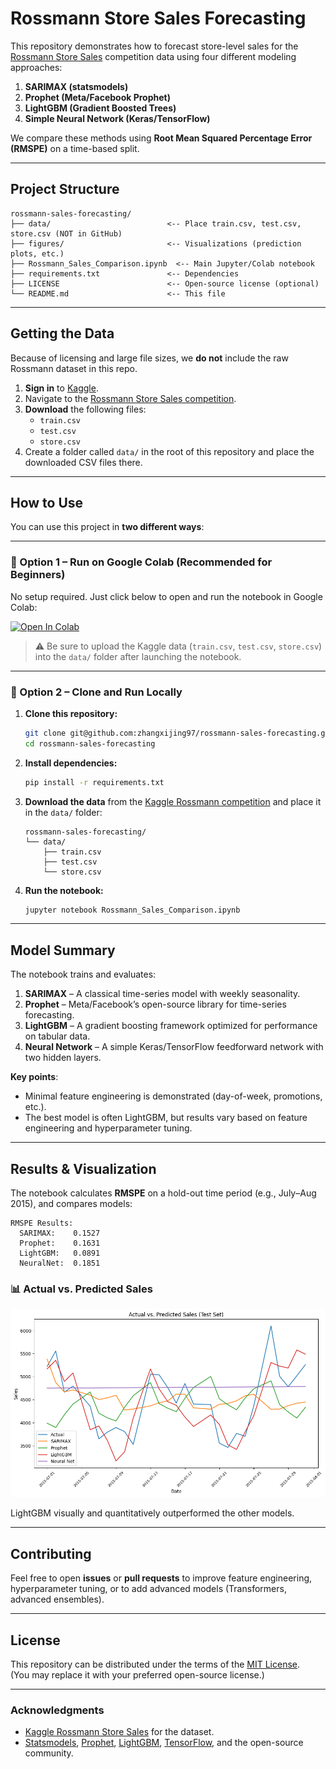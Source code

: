 # Rossmann Store Sales Forecasting

This repository demonstrates how to forecast store-level sales for the 
[Rossmann Store Sales](https://www.kaggle.com/competitions/rossmann-store-sales) 
competition data using four different modeling approaches:

1. **SARIMAX (statsmodels)**  
2. **Prophet (Meta/Facebook Prophet)**  
3. **LightGBM (Gradient Boosted Trees)**  
4. **Simple Neural Network (Keras/TensorFlow)**  

We compare these methods using **Root Mean Squared Percentage Error (RMSPE)** on a time-based split.

---

## Project Structure

```text
rossmann-sales-forecasting/
├── data/                          <-- Place train.csv, test.csv, store.csv (NOT in GitHub)
├── figures/                       <-- Visualizations (prediction plots, etc.)
├── Rossmann_Sales_Comparison.ipynb  <-- Main Jupyter/Colab notebook
├── requirements.txt               <-- Dependencies
├── LICENSE                        <-- Open-source license (optional)
└── README.md                      <-- This file
```

---

## Getting the Data

Because of licensing and large file sizes, we **do not** include the raw Rossmann dataset in this repo.

1. **Sign in** to [Kaggle](https://kaggle.com/).  
2. Navigate to the [Rossmann Store Sales competition](https://www.kaggle.com/competitions/rossmann-store-sales).  
3. **Download** the following files:
   - `train.csv`
   - `test.csv`
   - `store.csv`
4. Create a folder called `data/` in the root of this repository and place the downloaded CSV files there.

---

## How to Use

You can use this project in **two different ways**:

---

### 🔹 Option 1 – Run on Google Colab (Recommended for Beginners)

No setup required. Just click below to open and run the notebook in Google Colab:

[![Open In Colab](https://colab.research.google.com/assets/colab-badge.svg)](https://colab.research.google.com/drive/1iITWQHe0wK2meSt0XjT7lxTzRXf4gEwN)

> ⚠️ Be sure to upload the Kaggle data (`train.csv`, `test.csv`, `store.csv`) into the `data/` folder after launching the notebook.

---

### 🔹 Option 2 – Clone and Run Locally

1. **Clone this repository:**

   ```bash
   git clone git@github.com:zhangxijing97/rossmann-sales-forecasting.git
   cd rossmann-sales-forecasting
   ```

2. **Install dependencies:**

   ```bash
   pip install -r requirements.txt
   ```

3. **Download the data** from the [Kaggle Rossmann competition](https://www.kaggle.com/competitions/rossmann-store-sales) and place it in the `data/` folder:

   ```
   rossmann-sales-forecasting/
   └── data/
       ├── train.csv
       ├── test.csv
       └── store.csv
   ```

4. **Run the notebook:**

   ```bash
   jupyter notebook Rossmann_Sales_Comparison.ipynb
   ```

---

## Model Summary

The notebook trains and evaluates:

1. **SARIMAX** – A classical time-series model with weekly seasonality.  
2. **Prophet** – Meta/Facebook’s open-source library for time-series forecasting.  
3. **LightGBM** – A gradient boosting framework optimized for performance on tabular data.  
4. **Neural Network** – A simple Keras/TensorFlow feedforward network with two hidden layers.

**Key points**:
- Minimal feature engineering is demonstrated (day-of-week, promotions, etc.).  
- The best model is often LightGBM, but results vary based on feature engineering and hyperparameter tuning.

---

## Results & Visualization

The notebook calculates **RMSPE** on a hold-out time period (e.g., July–Aug 2015), and compares models:

```
RMSPE Results:
  SARIMAX:    0.1527
  Prophet:    0.1631
  LightGBM:   0.0891
  NeuralNet:  0.1851
```

### 📊 Actual vs. Predicted Sales

<p align="center">
  <img src="images/prediction_comparison.png" width="750"/>
</p>

LightGBM visually and quantitatively outperformed the other models.

---

## Contributing

Feel free to open **issues** or **pull requests** to improve feature engineering, hyperparameter tuning, or to add advanced models (Transformers, advanced ensembles).

---

## License

This repository can be distributed under the terms of the [MIT License](LICENSE).  
(You may replace it with your preferred open-source license.)

---

### Acknowledgments

- [Kaggle Rossmann Store Sales](https://www.kaggle.com/competitions/rossmann-store-sales) for the dataset.  
- [Statsmodels](https://www.statsmodels.org/), [Prophet](https://github.com/facebook/prophet), 
  [LightGBM](https://github.com/microsoft/LightGBM), 
  [TensorFlow](https://www.tensorflow.org/), and the open-source community.